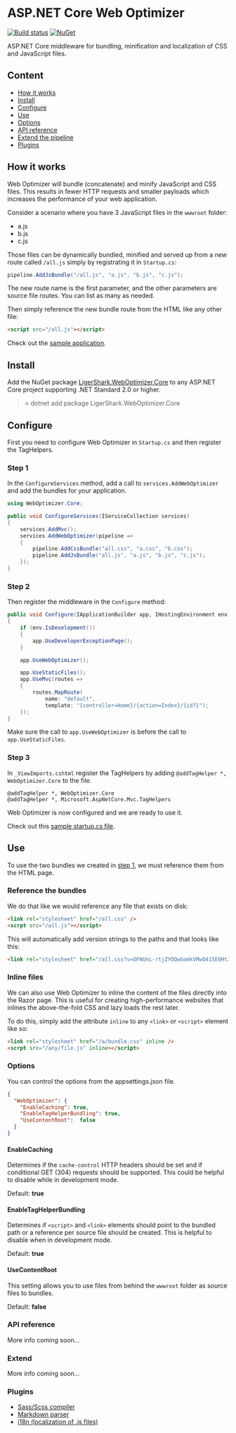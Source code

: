 # ASP.NET Core Web Optimizer

[![Build status](https://ci.appveyor.com/api/projects/status/twj2lkgnm4th6qh9?svg=true)](https://ci.appveyor.com/project/madskristensen/weboptimizer)
[![NuGet](https://img.shields.io/nuget/v/LigerShark.WebOptimizer.Core.svg)](https://nuget.org/packages/LigerShark.WebOptimizer.Core/)

ASP.NET Core middleware for bundling, minification and localization of CSS and JavaScript files.

## Content
- [How it works](#how-it-works)
- [Install](#install)
- [Configure](#configure)
- [Use](#use)
- [Options](#options)
- [API reference](#api-reference)
- [Extend the pipeline](#extend)
- [Plugins](#plugins)

## How it works
Web Optimizer will bundle (concatenate) and minify JavaScript and CSS files. This results in fewer HTTP requests and smaller payloads which increases the performance of your web application.

Consider a scenario where you have 3 JavaScript files in the `wwwroot` folder:

- a.js
- b.js
- c.js

Those files can be dynamically bundled, minified and served up from a new route called `/all.js` simply by registrating it in `Startup.cs`:

```csharp
pipeline.AddJsBundle("/all.js", "a.js", "b.js", "c.js");
```

The new route name is the first parameter, and the other parameters are source file routes. You can list as many as needed.

Then simply reference the new bundle route from the HTML like any other file:

```html
<script src="/all.js"></script>
```

Check out the [sample application](https://github.com/ligershark/WebOptimizer/blob/master/samples/WebOptimizer.Core.Sample/Startup.cs).

## Install
Add the NuGet package [LigerShark.WebOptimizer.Core](https://nuget.org/packages/LigerShark.WebOptimizer.Core/) to any ASP.NET Core project supporting .NET Standard 2.0 or higher.

> &gt; dotnet add package LigerShark.WebOptimizer.Core

## Configure
First you need to configure Web Optimizer in `Startup.cs` and then register the TagHelpers.

### Step 1

In the `ConfigureServices` method, add a call to `services.AddWebOptimizer` and add the bundles for your application.

```csharp
using WebOptimizer.Core;

public void ConfigureServices(IServiceCollection services)
{
    services.AddMvc();
    services.AddWebOptimizer(pipeline =>
    {
        pipeline.AddCssBundle("all.css", "a.css", "b.css");
        pipeline.AddJsBundle("all.js", "a.js", "b.js", "c.js");
    });
}
```

### Step 2
Then register the middleware in the `Configure` method:

```csharp
public void Configure(IApplicationBuilder app, IHostingEnvironment env)
{
    if (env.IsDevelopment())
    {
        app.UseDeveloperExceptionPage();
    }

    app.UseWebOptimizer();

    app.UseStaticFiles();
    app.UseMvc(routes =>
    {
        routes.MapRoute(
            name: "default",
            template: "{controller=Home}/{action=Index}/{id?}");
    });
}
```

Make sure the call to `app.UseWebOptimizer` is before the call to `app.UseStaticFiles`.

### Step 3
In `_ViewImports.cshtml` register the TagHelpers by adding `@addTagHelper *, WebOptimizer.Core` to the file.

```text
@addTagHelper *, WebOptimizer.Core
@addTagHelper *, Microsoft.AspNetCore.Mvc.TagHelpers
```

Web Optimizer is now configured and we are ready to use it.

Check out this [sample startup.cs file](https://github.com/ligershark/WebOptimizer/blob/master/samples/WebOptimizer.Core.Sample/Startup.cs).

## Use
To use the two bundles we created in [step 1](#step-1), we must reference them from the HTML page. 

### Reference the bundles
We do that like we would reference any file that exists on disk:

```html
<link rel="stylesheet" href="/all.css" />
<scrpt src="/all.js"></script>
```

This will automatically add version strings to the paths and that looks like this:

```html
<link rel="stylesheet" href="/all.css?v=OFNUnL-rtjZYOQwGomkVMwO415EOHtJ_Tu_s0SIlm9s" />
```

### Inline files
We can also use Web Optimizer to inline the content of the files directly into the Razor page. This is useful for creating high-performance websites that inlines the above-the-fold CSS and lazy loads the rest later.

To do this, simply add the attribute `inline` to any `<link>` or `<script>` element like so:

```html
<link rel="stylesheet" href="/a/bundle.css" inline />
<scrpt src="/any/file.js" inline></script>
```

### Options
You can control the options from the appsettings.json file.

```json
{
  "WebOptimizer": {
    "EnableCaching": true,
    "EnableTagHelperBundling": true,
    "UseContentRoot":  false
  }
}
```

#### EnableCaching  
Determines if the `cache-control` HTTP headers should be set and if conditional GET (304) requests should be supported. This could be helpful to disable while in development mode.

Default: **true**

#### EnableTagHelperBundling  
Determines if `<script>` and `<link>` elements should point to the bundled path or a reference per source file should be created. This is helpful to disable when in development mode.

Default: **true**

#### UseContentRoot  
This setting allows you to use files from behind the `wwwroot` folder as source files to bundles.

Default: **false**

### API reference
More info coming soon...

### Extend
More info coming soon...

### Plugins

- [Sass/Scss compiler](https://github.com/ligershark/WebOptimizer.Sass)
- [Markdown parser](https://github.com/ligershark/WebOptimizer.Markdown)
- [i18n (localization of .js files)](https://github.com/ligershark/WebOptimizer.i18n)